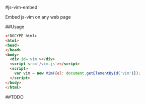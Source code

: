#js-vim-embed

Embed js-vim on any web page

##Usage

```html
<!DOCYPE html>
<html>
<head>
</head>
<body>
  <div id='vim'></div>
  <script src='/vim.js'></script>
  <script>
    var vim = new Vim({el: document.getElementById('vim')});
  </script>
</body>
</html>
```

##TODO

